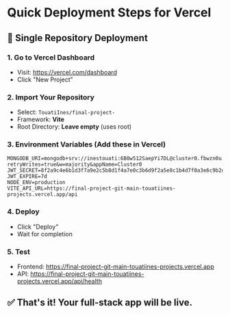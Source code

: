 # Quick Deployment Steps for Vercel

## 🚀 Single Repository Deployment

### 1. Go to Vercel Dashboard
- Visit: https://vercel.com/dashboard
- Click "New Project"

### 2. Import Your Repository
- Select: `TouatiInes/final-project-`
- Framework: **Vite**
- Root Directory: **Leave empty** (uses root)

### 3. Environment Variables (Add these in Vercel)
```
MONGODB_URI=mongodb+srv://inestouati:6B0w512SaepYi7DL@cluster0.fbwzn0u.mongodb.net/?retryWrites=true&w=majority&appName=Cluster0
JWT_SECRET=8f2a9c4e6b1d3f7a9e2c5b8d1f4a7e0c3b6d9f2a5e8c1b4d7f0a3e6c9b2d5f8a1e4c7b0d3f6a9e2c5b8d1f4a7e0c3b6d9f2a5e8c1b4d7f0a3e6c9b2d5f8a
JWT_EXPIRE=7d
NODE_ENV=production
VITE_API_URL=https://final-project-git-main-touatiines-projects.vercel.app/api
```

### 4. Deploy
- Click "Deploy"
- Wait for completion

### 5. Test
- Frontend: https://final-project-git-main-touatiines-projects.vercel.app
- API: https://final-project-git-main-touatiines-projects.vercel.app/api/health

## ✅ That's it! Your full-stack app will be live.
